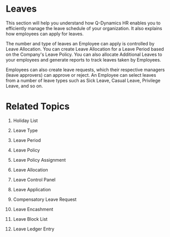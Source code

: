 # Leaves
This section will help you understand how Q-Dynamics HR enables you to efficiently manage the leave schedule of your organization. It also explains how employees can apply for leaves.

The number and type of leaves an Employee can apply is controlled by Leave Allocation. You can create Leave Allocation for a Leave Period based on the Company's Leave Policy. You can also allocate Additional Leaves to your employees and generate reports to track leaves taken by Employees.

Employees can also create leave requests, which their respective managers (leave approvers) can approve or reject. An Employee can select leaves from a number of leave types such as Sick Leave, Casual Leave, Privilege Leave, and so on.

# Related Topics

1. Holiday List

2. Leave Type

3. Leave Period

4. Leave Policy

5. Leave Policy Assignment

6. Leave Allocation

7. Leave Control Panel

8. Leave Application

9. Compensatory Leave Request

10. Leave Encashment

11. Leave Block List

12. Leave Ledger Entry